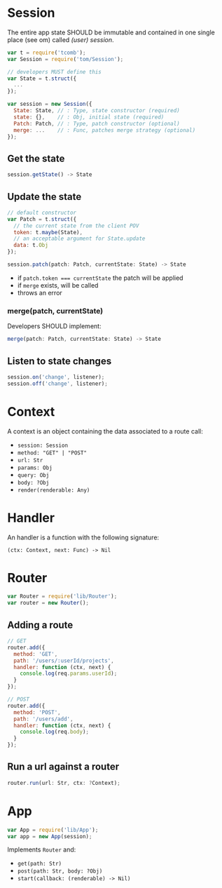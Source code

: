 # Session

The entire app state SHOULD be immutable and contained in one single place (see om) called *(user) session*.

```js
var t = require('tcomb');
var Session = require('tom/Session');

// developers MUST define this
var State = t.struct({
  ...
});

var session = new Session({
  State: State, // : Type, state constructor (required)
  state: {},    // : Obj, initial state (required)
  Patch: Patch, // : Type, patch constructor (optional)
  merge: ...    // : Func, patches merge strategy (optional)
});
```

## Get the state

```js
session.getState() -> State
```

## Update the state

```js
// default constructor
var Patch = t.struct({
  // the current state from the client POV
  token: t.maybe(State),
  // an acceptable argument for State.update
  data: t.Obj
});

session.patch(patch: Patch, currentState: State) -> State
```

- if `patch.token === currentState` the patch will be applied
- if `merge` exists, will be called
- throws an error

### merge(patch, currentState)

Developers SHOULD implement:

```js
merge(patch: Patch, currentState: State) -> State
```

## Listen to state changes

```js
session.on('change', listener);
session.off('change', listener);
```

# Context

A context is an object containing the data associated to a route call:

- `session: Session`
- `method: "GET" | "POST"`
- `url: Str`
- `params: Obj`
- `query: Obj`
- `body: ?Obj`
- `render(renderable: Any)`

# Handler

An handler is a function with the following signature:

```
(ctx: Context, next: Func) -> Nil
```

# Router

```js
var Router = require('lib/Router');
var router = new Router();
```

## Adding a route

```js
// GET
router.add({
  method: 'GET',
  path: '/users/:userId/projects',
  handler: function (ctx, next) {
    console.log(req.params.userId);
  }
});

// POST
router.add({
  method: 'POST',
  path: '/users/add',
  handler: function (ctx, next) {
    console.log(req.body);
  }
});
```

## Run a url against a router

```js
router.run(url: Str, ctx: ?Context);
```

# App

```js
var App = require('lib/App');
var app = new App(session);
```

Implements `Router` and:

- `get(path: Str)`
- `post(path: Str, body: ?Obj)`
- `start(callback: (renderable) -> Nil)`
